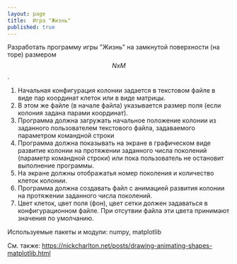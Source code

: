 ```yaml
---
layout: page
title:  Игра "Жизнь"
published: true
---
```


Разработать программу игры "Жизнь" на замкнутой поверхности (на торе) размером $$NxM$$.

1. Начальная конфигурация колонии задается в текстовом файле в виде пар координат клеток или в виде матрицы.
2. В этом же файле (в начале файла) указывается размер поля (если колония задана парами координат).
3. Программа должна загружать начальное положение колонии из заданного пользователем текстового файла, задаваемого параметром командной строки
4. Программа должна показывать на экране в графическом виде развитие колонии на протяжении заданного числа поколений (параметр командной строки) или пока пользователь не остановит выполнение программы.
5. На экране должны отображатья номер поколения и количество клеток колонии.
6. Программа должна создавать файл с анимацией развития колонии на протяжении заданного числа поколений.
7. Цвет клеток, цвет поля (фон), цвет сетки должен задаваться в конфигурационном файле. При отсутвии файла эти цвета принимают значения по умолчанию.

Используемые пакеты и модули: numpy, matplotlib

См. также: https://nickcharlton.net/posts/drawing-animating-shapes-matplotlib.html
